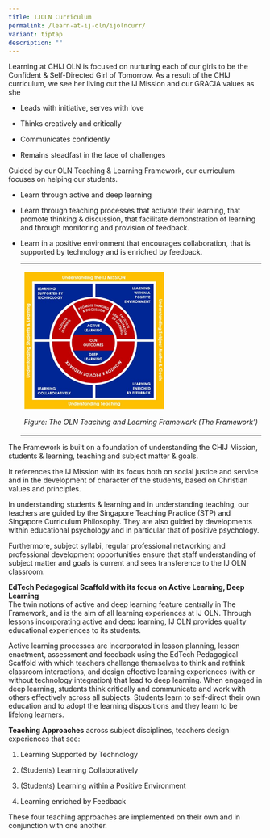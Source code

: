 ```yaml
---
title: IJOLN Curriculum
permalink: /learn-at-ij-oln/ijolncurr/
variant: tiptap
description: ""
---
```

<p>Learning at CHIJ OLN is focused on nurturing each of our girls to be the Confident &amp; Self-Directed Girl of Tomorrow. As a result of the CHIJ curriculum, we see her living out the IJ Mission and our GRACIA values as she</p><ul data-tight="true" class="tight"><li><p>Leads with initiative, serves with love</p></li><li><p>Thinks creatively and critically</p></li><li><p>Communicates confidently</p></li><li><p>Remains steadfast in the face of challenges</p></li></ul><p>Guided by our OLN Teaching &amp; Learning Framework, our curriculum focuses on helping our students.</p><ul data-tight="true" class="tight"><li><p>Learn through active and deep learning</p></li><li><p>Learn through teaching processes that activate their learning, that promote thinking &amp; discussion, that facilitate demonstration of learning and through monitoring and provision of feedback.</p></li><li><p>Learn in a positive environment that encourages collaboration, that is supported by technology and is enriched by feedback.</p><table><tbody><tr><td rowspan="1" colspan="1"><p></p><div class="isomer-image-wrapper"><img style="width: 60%;" height="auto" width="100%" src="/images/Depts/TeachingLearningFramework.png"></div><p><em>Figure: The OLN Teaching and Learning Framework (The Framework’)</em></p></td></tr></tbody></table></li></ul><p>The Framework is built on a foundation of understanding the CHIJ Mission, students &amp; learning, teaching and subject matter &amp; goals.</p><p>It references the IJ Mission with its focus both on social justice and service and in the development of character of the students, based on Christian values and principles.</p><p>In understanding students &amp; learning and in understanding teaching, our teachers are guided by the Singapore Teaching Practice (STP) and Singapore Curriculum Philosophy. They are also guided by developments within educational psychology and in particular that of positive psychology.</p><p>Furthermore, subject syllabi, regular professional networking and professional development opportunities ensure that staff understanding of subject matter and goals is current and sees transference to the IJ OLN classroom.</p><p><strong>EdTech Pedagogical Scaffold with its focus on Active Learning, Deep Learning</strong><br>The twin notions of active and deep learning feature centrally in The Framework, and is the aim of all learning experiences at IJ OLN. Through lessons incorporating active and deep learning, IJ OLN provides quality educational experiences to its students.</p><p>Active learning processes are incorporated in lesson planning, lesson enactment, assessment and feedback using the EdTech Pedagogical Scaffold with which teachers challenge themselves to think and rethink classroom interactions, and design effective learning experiences (with or without technology integration) that lead to deep learning. When engaged in deep learning, students think critically and communicate and work with others effectively across all subjects. Students learn to self-direct their own education and to adopt the learning dispositions and they learn to be lifelong learners.</p><p><strong>Teaching Approaches</strong> across subject disciplines, teachers design experiences that see:</p><ol data-tight="true" class="tight"><li><p>Learning Supported by Technology</p></li><li><p>(Students) Learning Collaboratively</p></li><li><p>(Students) Learning within a Positive Environment</p></li><li><p>Learning enriched by Feedback</p></li></ol><p>These four teaching approaches are implemented on their own and in conjunction with one another.</p>